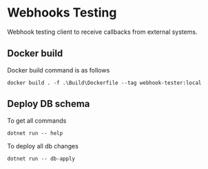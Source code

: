 # Webhooks Testing

Webhook testing client to receive callbacks from external systems.

## Docker build

Docker build command is as follows

```shell
docker build . -f .\Build\Dockerfile --tag webhook-tester:local
```

## Deploy DB schema

To get all commands

```shell
dotnet run -- help
```

To deploy all db changes

```shell
dotnet run -- db-apply
```
